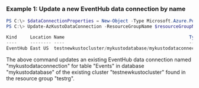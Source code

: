 ### Example 1: Update a new EventHub data connection by name
```powershell
PS C:\> $dataConnectionProperties = New-Object -Type Microsoft.Azure.PowerShell.Cmdlets.Kusto.Models.Api20200215.EventHubDataConnection -Property @{Location="East US"; Kind="EventHub"; EventHubResourceId="/subscriptions/$subscriptionId/resourcegroups/$resourceGroupName/providers/Microsoft.EventHub/namespaces/myeventhubns/eventhubs/myeventhub"; DataFormat="JSON"; ConsumerGroup='$Default'; Compression= "None"; TableName = "Events"; MappingRuleName = "EventsMapping1"}
PS C:\> Update-AzKustoDataConnection -ResourceGroupName $resourceGroupName -ClusterName "testnewkustocluster" -DatabaseName "mykustodatabase" -DataConnectionName "mykustodataconnection" -Parameter $dataConnectionProperties

Kind     Location Name                                               Type
----     -------- ----                                               ----
EventHub East US  testnewkustocluster/mykustodatabase/mykustodataconnection Microsoft.Kusto/Clusters/Databases/DataConnections
```

The above command updates an existing EventHub data connection named "mykustodataconnection" for table "Events" in database "mykustodatabase" of the existing cluster "testnewkustocluster" found in the resource group "testrg".

